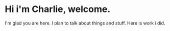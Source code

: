 # Hi i'm Charlie, welcome.

I'm glad you are here. I plan to talk about things and stuff. Here is work i did.

